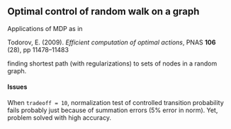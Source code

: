 ## Optimal control of random walk on a graph

Applications of MDP as in

Todorov, E. (2009). *Efficient computation of optimal actions*, PNAS **106** (28), pp 11478–11483

finding shortest path (with regularizations) to sets of nodes in a random graph.

#### Issues

When `tradeoff = 10`, normalization test of controlled transition probability fails probably just because of summation errors (5% error in norm). Yet, problem solved with high accuracy.